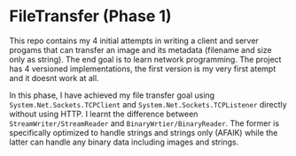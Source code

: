 # FileTransfer (Phase 1)
This repo contains my 4 initial attempts in writing a client and server progams that can transfer an image and its metadata (filename and size only as string). The end goal is to learn network programming. The project has 4 versioned implementations, the first version is my very first atempt and it doesnt work at all. 

In this phase, I have achieved my file transfer goal using ```System.Net.Sockets.TCPClient``` and ```System.Net.Sockets.TCPListener``` directly without using HTTP. I learnt the difference between ```StreamWriter/StreamReader``` and ```BinaryWrtier/BinaryReader```. The former is specifically optimized to handle strings and strings only (AFAIK) while the latter can handle any binary data including images and strings. 

